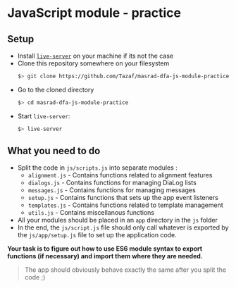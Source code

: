 # JavaScript module - practice

## Setup

- Install [`live-server`](https://www.npmjs.com/package/live-server) on your machine if its not the case
- Clone this repository somewhere on your filesystem
  ```bash
  $> git clone https://github.com/Tazaf/masrad-dfa-js-module-practice.git
  ```
- Go to the cloned directory
  ```bash
  $> cd masrad-dfa-js-module-practice
  ```
- Start `live-server`:
  ```bash
  $> live-server
  ```

## What you need to do

- Split the code in `js/scripts.js` into separate modules :
  - `alignment.js` - Contains functions related to alignment features
  - `dialogs.js` - Contains functions for managing DiaLog lists
  - `messages.js` - Contains functions for managing messages
  - `setup.js` - Contains functions that sets up the app event listeners
  - `templates.js` - Contains functions related to template management
  - `utils.js` - Contains miscellanous functions
- All your modules should be placed in an `app` directory in the `js` folder
- In the end, the `js/script.js` file should only call whatever is exported by the `js/app/setup.js` file to set up the application code.

**Your task is to figure out how to use ES6 module syntax to export functions (if necessary) and import them where they are needed.**

> The app should obviously behave exactly the same after you split the code ;)
